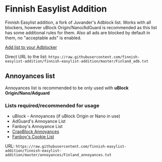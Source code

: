 # Finnish Easylist Addition

Finnish Easylist addition, a fork of Juvander's Adblock list. Works with all blockers, however uBlock Origin/Nano/AdGuard is recommended as this list has some additional rules for them. Also all ads are blocked by default in them, no "acceptable ads" is enabled.

[Add list to your Adblocker](https://finnish-easylist-addition.github.io/)

Direct URL to the list: `https://raw.githubusercontent.com/finnish-easylist-addition/finnish-easylist-addition/master/Finland_adb.txt`

## Annoyances list

Annoyances list is recommended to be only used with **uBlock Origin/Nano/Adguard**

### Lists required/recommended for usage

* uBlock - Annoyances (if uBlock Origin or Nano in use)
* AdGuard's Annoyance List
* Fanboy's Annoyance List
* <a href="https://subscribe.adblockplus.org/?location=https://crapblock.theel0ja.info/crapblock-annoyances.txt?src=fi-ann&title=CrapBlock Annoyances&requiresLocation=https://crapblock.theel0ja.info/crapblock-annoyances.txt?src=fi-ann">CrapBlock Annoyances</a>
* <a href="https://subscribe.adblockplus.org/?location=https://secure.fanboy.co.nz/fanboy-cookiemonster.txt&title=Fanboy's Cookie List">Fanboy's Cookie List</a>

URL: `https://raw.githubusercontent.com/finnish-easylist-addition/finnish-easylist-addition/master/annoyances/Finland_annoyances.txt`
